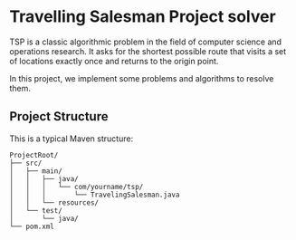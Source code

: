 # Travelling Salesman Project solver

TSP is a classic algorithmic problem in the field of computer science and operations research. It asks for the shortest possible route that visits a set of locations exactly once and returns to the origin point.

In this project, we implement some problems and algorithms to resolve them.


## Project Structure

This is a typical Maven structure:

```
ProjectRoot/
├── src/
│   ├── main/
│   │   ├── java/
│   │   │   └── com/yourname/tsp/
│   │   │       └── TravelingSalesman.java
│   │   └── resources/
│   └── test/
│       └── java/
└── pom.xml
```
